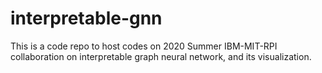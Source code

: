# interpretable-gnn
This is a code repo to host codes on 2020 Summer IBM-MIT-RPI collaboration on interpretable graph neural network, and its visualization. 
